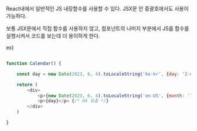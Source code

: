React내에서 일반적인 JS 내장함수를 사용할 수 있다.
JSX문 안 중괄호에서도 사용이 가능하다.

보통 JSX문에서 직접 함수를 사용하지 않고, 컴포넌트의 나머지 부분에서 JS를 함수를 실행시켜서
코드를 보는데 더 용이하게 한다.

ex)
```javascript

function Calendar() {

    const day = new Date(2023, 6, 4).toLocaleString('ko-kr', {day: '2-digit'});

    return (
        <div>
            <p>{new Date(2023, 6, 4).toLocaleString('en-US', {month: 'long'})}</p> {/* July 표출 */}
            <p>{day}</p> {/* 04 표출 */}
        </div>
    )

}

```